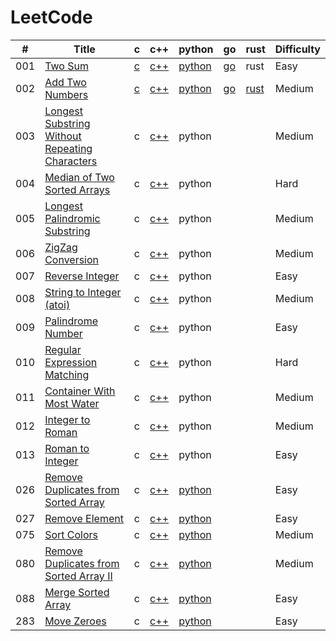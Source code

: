 LeetCode
========


| # | Title | c | c++ | python | go | rust | Difficulty |
|---| ----- | -------- | ---------- | ---------- | ---------- | ---------- | ---------- |
|001|[Two Sum](https://leetcode.com/problems/two-sum) | [c](./0001-Two-Sum/two_sum.c) | [c++](./0001-Two-Sum/two_sum.cpp) |[python](./0001-Two-Sum/two_sum.py)|[go](./0001-Two-Sum/two_sum.go)|rust|Easy|
|002|[Add Two Numbers](https://leetcode.com/problems/add-two-numbers) | [c](./0002-Add-Two-Numbers/Add_Two_Numbers.c) | [c++](./0002-Add-Two-Numbers/Add_Two_Numbers.cpp) |[python](./0002-Add-Two-Numbers/Add_Two_Numbers.py)|[go](./0002-Add-Two-Numbers/Add_Two_Numbers.go)|[rust]()|Medium|
|003|[Longest Substring Without Repeating Characters](https://leetcode.com/problems/total-hamming-distance/) | c | [c++]() |python|||Medium|
|004|[Median of Two Sorted Arrays](https://leetcode.com/problems/median-of-two-sorted-arrays) | c | [c++]() |python|||Hard|
|005|[Longest Palindromic Substring](https://leetcode.com/problems/longest-palindromic-substring) | c | [c++]() |python|||Medium|
|006|[ZigZag Conversion](https://leetcode.com/problems/third-maximum-number/) | c | [c++]() |python|||Medium|
|007|[Reverse Integer](https://leetcode.com/problems/arithmetic-slices/) | c | [c++]() |python|||Easy|
|008|[String to Integer (atoi)](https://leetcode.com/problems/string-to-integer-atoi) | c | [c++]() |python|||Medium|
|009|[Palindrome Number](https://leetcode.com/problems/split-array-largest-sum/) | c | [c++]() |python|||Easy|
|010|[Regular Expression Matching](https://leetcode.com/problems/regular-expression-matching) | c | [c++]() |python|||Hard|
|011|[Container With Most Water](https://leetcode.com/problems/queue-reconstruction-by-height/) | c | [c++]() |python|||Medium|
|012|[Integer to Roman](https://leetcode.com/problems/integer-to-roman) | c | [c++]() |python|||Medium|
|013|[Roman to Integer](https://leetcode.com/problems/sum-of-left-leaves/) | c | [c++]() |python|||Easy|
|026|[Remove Duplicates from Sorted Array](https://leetcode.com/problems/remove-duplicates-from-sorted-array/) | c | [c++](./0026-Remove-Duplicates-from-Sorted-Array/0026.cpp) |[python](./0026-Remove-Duplicates-from-Sorted-Array/0026.py)|||Easy|
|027|[Remove Element](https://leetcode.com/problems/remove-element/) | c | [c++](./0027-Remove-Element/0027.cpp) |[python](./0027-Remove-Element/0027.py)|||Easy|
|075|[Sort Colors](https://leetcode.com/problems/sort-colors/) | c | [c++](./0075-Sort-Colors/0075.cpp) |[python](./0075-Sort-Colors/0075.py)|||Medium|
|080|[Remove Duplicates from Sorted Array II](https://leetcode.com/problems/remove-duplicates-from-sorted-array-ii/) | c | [c++]() |[python](./0080-Remove-Duplicates-from-Sorted-Array-II/0080.py)|||Medium|
|088|[Merge Sorted Array](https://leetcode.com/problems/merge-sorted-array/) | c | [c++](./0088-Merge-Sorted-Array/0088.cpp) |[python](./0088-Merge-Sorted-Array/0088.py)|||Easy|
|283|[Move Zeroes](https://leetcode.com/problems/move-zeroes/) | c | [c++](./0283-Move-Zeroes/0283.cpp) |[python](./0283-Move-Zeroes/0283.py)|||Easy|